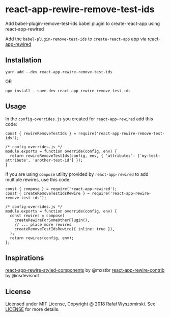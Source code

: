 # react-app-rewire-remove-test-ids
Add babel-plugin-remove-test-ids babel plugin to create-react-app using react-app-rewired

Add the `babel-plugin-remove-test-ids` to `create-react-app` app via [react-app-rewired](https://github.com/timarney/react-app-rewired)

## Installation
```
yarn add --dev react-app-rewire-remove-test-ids
```
OR
```
npm install --save-dev react-app-rewire-remove-test-ids
```

## Usage
In the `config-overrides.js` you created for `react-app-rewired` add this code:

```
const { rewireRemoveTestIds } = require('react-app-rewire-remove-test-ids');

/* config-overrides.js */
module.exports = function override(config, env) {
  return rewireRemoveTestIds(config, env, { 'attributes': ['my-test-attribute', 'another-test-id'] });
}
```

If you are using `compose` utility provided by `react-app-rewired` to add multiple rewires, use this code:
```
const { compose } = require('react-app-rewired');
const { createRemoveTestIdsRewire } = require('react-app-rewire-remove-test-ids');

/* config-overrides.js */
module.exports = function override(config, env) {
  const rewires = compose(
    createRewireForSomeOtherPlugin(),
    // ... place more rewires
    createRemoveTestIdsRewire({ inline: true }),
  );
  return rewires(config, env);
};
```


## Inspirations
[react-app-rewire-styled-components](https://github.com/withspectrum/react-app-rewire-styled-components) by @mxstbr
[react-app-rewire-contrib](https://github.com/osdevisnot/react-app-rewire-contrib) by @osdevisnot

## License
Licensed under MIT License, Copyright @ 2018 Rafał Wyszomirski. See [LICENSE](LICENSE) for more details.
